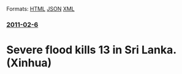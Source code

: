 
Formats: [HTML](/news/2011/02/6/severe-flood-kills-13-in-sri-lanka-xinhua.html)  [JSON](/news/2011/02/6/severe-flood-kills-13-in-sri-lanka-xinhua.json)  [XML](/news/2011/02/6/severe-flood-kills-13-in-sri-lanka-xinhua.xml)  

### [2011-02-6](/news/2011/02/6/index.md)

##### 
# Severe flood kills 13 in Sri Lanka. (Xinhua)



